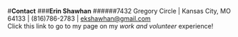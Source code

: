 #**Contact**
###**Erin Shawhan**
######7432 Gregory Circle | Kansas City, MO 64133 | (816)786-2783 | ekshawhan@gmail.com  
Click this link to go to my page on my _work and volunteer_ experience!

